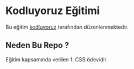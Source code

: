 # Kodluyoruz Eğitimi
Bu eğitim [kodluyoruz](https:www.kodluyoruz.org) tarafından düzenlenmektedir.

## Neden Bu Repo ? 
Eğitim kapsamında verilen 1. CSS ödevidir.